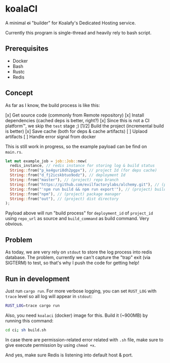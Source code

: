 # koalaCI

A minimal ~~ci~~ "builder" for Koalafy's Dedicated Hosting service.

Currently this program is single-thread and heavily rely to bash script.

## Prerequisites

- Docker
- Bash
- Rustc
- Redis

## Concept

As far as I know, the build process is like this:

[x] Get source code (commonly from Remote repository)
[x] Install dependencies (cached deps is better, right?)
[x] Since this is not a CI platform™, we skip the `test` stage ;)
[1/2] Build the project (incremental build is better)
[x] Save cache (both for deps & cache artifacts)
[ ] Uplaod artifacts
[ ] Handle error signal from docker

This is still work in progress, so the example payload can be find on `main.rs`.

```rs
let mut example_job = job::Job::new(
  redis_instance, // redis instance for storing log & build status
  String::from("p_ke4guri8dh2pgpx"), // project Id (for deps cache)
  String::from("d_fj2icskbtuo9odz"), // deployment Id
  String::from("master"), // (project) repo branch
  String::from("https://github.com/evilfactorylabs/alchemy.git"), // (project) repo url
  String::from("'npm run build && npm run export'"), // (project) build command
  String::from("npm"), // (project) package manager
  String::from("out"), // (project) dist directory
);
```

Payload above will run "build process" for `deployment_id` of `project_id` using `repo_url` as source
and `build_command` as build command. Very obvious.

## Problem

As today, we are very rely on `stdout` to store the log process into redis database. The problem,
currently we can't capture the "trap" exit (via SIGTERM) to test, so that's why I push the code for getting help!

## Run in development

Just run `cargo run`. For more verbose logging, you can set `RUST_LOG` with `trace` level so all log will appear
in `stdout`:

```bash
RUST_LOG=trace cargo run
```

Also, you need `koalaci` (docker) image for this. Build it (~900MB) by running this command:

```bash
cd ci; sh build.sh
```

In case there are permission-related error related with `.sh` file, make sure to give
execute permission by using `chmod +x`.

And yes, make sure Redis is listening into default host & port.
